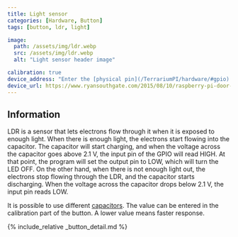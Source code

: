 ```yaml
---
title: Light sensor
categories: [Hardware, Button]
tags: [button, ldr, light]

image:
  path: /assets/img/ldr.webp
  src: /assets/img/ldr.webp
  alt: "Light sensor header image"

calibration: true
device_address: "Enter the [physical pin](/TerrariumPI/hardware/#gpio) number where the data is connected<br />Ex: `27`"
device_url: https://www.ryansouthgate.com/2015/08/10/raspberry-pi-door-sensor/
---
```


## Information

LDR is a sensor that lets electrons flow through it when it is exposed to enough light. When there is enough light, the electrons start flowing into the capacitor. The capacitor will start charging, and when the voltage across the capacitor goes above 2.1 V, the input pin of the GPIO will read HIGH. At that point, the program will set the output pin to LOW, which will turn the LED OFF. On the other hand, when there is not enough light out, the electrons stop flowing through the LDR, and the capacitor starts discharging. When the voltage across the capacitor drops below 2.1 V, the input pin reads LOW.

It is possible to use different [capacitors](https://qkzeetech.com/wp-content/uploads/2019/02/1uF-50V.jpg). The value can be entered in the calibration part of the button. A lower value means faster response.

{% include_relative _button_detail.md %}
